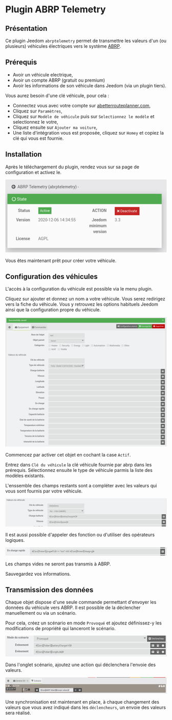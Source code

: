 # Plugin ABRP Telemetry

## Présentation

Ce plugin Jeedom `abrptelemetry` permet de transmettre les valeurs d'un (ou plusieurs) véhicules électriques vers le système [ABRP](https://abetterrouteplanner.com/).

## Prérequis

- Avoir un véhicule electrique,
- Avoir un compte ABRP (gratuit ou premium)
- Avoir les informations de son véhicule dans Jeedom (via un plugin tiers).

Vous aurez besoin d'une clé véhicule, pour cela :
- Connectez vous avec votre compte sur [abetterrouteplanner.com](https://abetterrouteplanner.com/),
- Cliquez sur `Paramètres`,
- Cliquez sur `Modèle de véhicule` puis sur `Selectionnez le modèle` et selectionnez le votre,
- Cliquez ensuite sur `Ajouter ma voiture`,
- Une liste d'intégration vous est proposée, cliquez sur `Homey` et copiez la clé qui vous est fournie.

## Installation

Après le téléchargement du plugin, rendez vous sur sa page de configuration et activez le.

![Activation du plugin](./medias/install-enable.png)

Vous êtes maintenant prêt pour créer votre véhicule.

## Configuration des véhicules

L'accès à la configuration du véhicule est possible via le menu plugin.

Cliquez sur ajouter et donnez un nom a votre véhicule. Vous serez redirigez vers la fiche du véhicule. Vous y retrouvez les options habituels Jeedom ainsi que la configuration propre du véhicule.

![Configuration voiture](./medias/created-vehicle.png)

Commencez par activer cet objet en cochant la case `Actif`.

Entrez dans `Clé du véhicule` la clé véhicule fournie par abrp dans les prérequis. Sélectionnez ensuite le type de véhicule parmis la liste des modèles existants.

L'enssemble des champs restants sont a compléter avec les valeurs qui vous sont fournis par votre véhicule.

![Options du véhicule](./medias/config-vehicle.png)

Il est aussi possible d'appeler des fonction ou d'utiliser des opérateurs logiques.

![Exemple fast changing](./medias/config-sample-fast.png)

Les champs vides  ne seront pas transmis à ABRP.

Sauvegardez vos informations.

## Transmission des données

Chaque objet dispose d'une seule commande permettant d'envoyer les données du véhicule vers ABRP. Il est possible de la déclencher manuellement ou via un scénario.

Pour cela, créez un scénario en mode `Provoqué` et ajoutez définissez-y les modifications de propriété qui lanceront le scénario.

![déclencheurs scénario](./medias/scenario-trigger.png)

Dans l'onglet scénario, ajoutez une action qui déclenchera l'envoie des valeurs.

![](./medias/scenario-send.png)

Une synchronisation est maintenant en place, à chaque changement des valeurs que vous avez indiqué dans les `déclencheurs`, un envoie des valeurs sera réalisé.